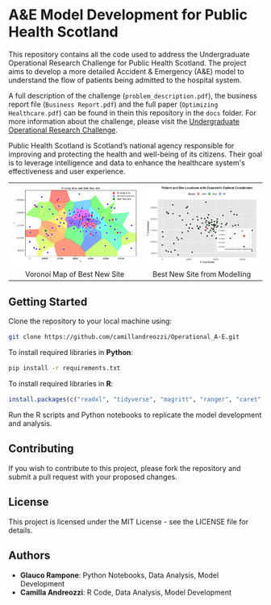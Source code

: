 # A&E Model Development for Public Health Scotland

This repository contains all the code used to address the Undergraduate Operational Research Challenge for Public Health Scotland. The project aims to develop a more detailed Accident & Emergency (A&E) model to understand the flow of patients being admitted to the hospital system. 

A full description of the challenge  (`problem_description.pdf`), the business report file (`Business Report.pdf`) and the full paper (`Optimizing Healthcare.pdf`) can be found in thein this repository in the `docs` folder. For more information about the challenge, please visit the [Undergraduate Operational Research Challenge](https://www.maths.ed.ac.uk/school-of-mathematics/events/operational-research-challenge).

Public Health Scotland is Scotland’s national agency responsible for improving and protecting the health and well-being of its citizens. Their goal is to leverage intelligence and data to enhance the healthcare system's effectiveness and user experience.

<table>
<tr>
<td><img src="data/images/best_new_site_voronoi_map.png" alt="Voronoi Map of Best New Site" style="width: 460px;"/></td>
<td><img src="data/images/best_new_site_model.png" alt="Best New Site from Modelling" style="width: 400px;"/></td>
</tr>
<tr>
<td align="center">Voronoi Map of Best New Site</td>
<td align="center">Best New Site from Modelling</td>
</tr>
</table>

## Getting Started

Clone the repository to your local machine using:
   ```bash
   git clone https://github.com/camillandreozzi/Operational_A-E.git
   ```

To install required libraries in **Python**:
   ```bash
   pip install -r requirements.txt
   ```

To install required libraries in **R**:
   ```R
   install.packages(c("readxl", "tidyverse", "magritt", "ranger", "caret", "optimx", "patchwork"))
   ```



Run the R scripts and Python notebooks to replicate the model development and analysis.


## Contributing

If you wish to contribute to this project, please fork the repository and submit a pull request with your proposed changes.

## License

This project is licensed under the MIT License - see the LICENSE file for details.

## Authors

* **Glauco Rampone**: Python Notebooks, Data Analysis, Model Development
* **Camilla Andreozzi**: R Code, Data Analysis, Model Development
